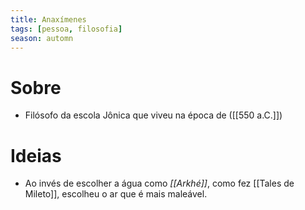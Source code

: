 ```yaml
---
title: Anaxímenes
tags: [pessoa, filosofia]
season: automn
---
```


# Sobre
- Filósofo da escola Jônica que viveu na época de ([[550 a.C.]])
# Ideias
- Ao invés de escolher a água como *[[Arkhé]]*, como fez [[Tales de Mileto]], escolheu o ar que é mais maleável.
